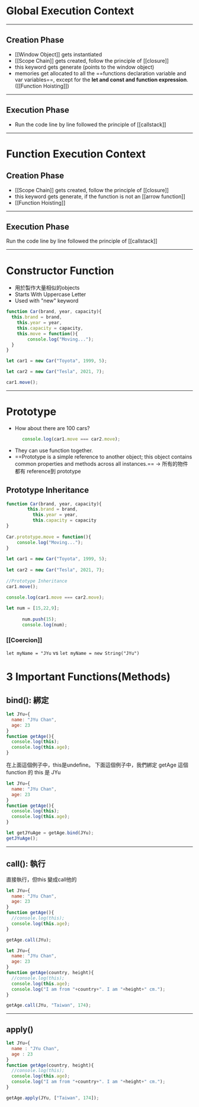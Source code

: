 # Global Execution Context
---
## Creation Phase
- [[Window Object]] gets instantiated
- [[Scope Chain]] gets created, follow the principle of [[closure]]
- this keyword gets generate (points to the window object)
- memories get allocated to all the ==functions declaration variable and var variables==, except for the **let and const and function expression**. ([[Function Hoisting]])

---
## Execution Phase
- Run the code line by line followed the principle of [[callstack]]

---
# Function Execution Context
## Creation Phase
- [[Scope Chain]] gets created, follow the principle of [[closure]]
- this keyword gets generate, if the function is not an [[arrow function]]
- [[Function Hoisting]]
---
## Execution Phase
Run the code line by line followed the principle of [[callstack]]

---
# Constructor Function
- 用於製作大量相似的objects
- Starts With Uppercase Letter
- Used with "new" keyword
```js
function Car(brand, year, capacity){
  this.brand = brand,
    this.year = year,
    this.capacity = capacity,
    this.move = function(){
    	console.log("Moving...");
  }
}

let car1 = new Car("Toyota", 1999, 5);

let car2 = new Car("Tesla", 2021, 7);

car1.move();
```
---
# Prototype
- How about there are 100 cars?
```Javascript
	  console.log(car1.move === car2.move);
```
- They can use function together.
- ==Prototype is a simple reference to another object; this object contains common properties and methods across all instances.== ->  所有的物件都有 reference到 prototype
## Prototype Inheritance
```js
function Car(brand, year, capacity){
	    this.brand = brand,
	      this.year = year,
	      this.capacity = capacity
}
	  
Car.prototype.move = function(){
    console.log("Moving...");
}
	  
let car1 = new Car("Toyota", 1999, 5);
	  
let car2 = new Car("Tesla", 2021, 7);
	  
//Prototype Inheritance
car1.move();
	  
console.log(car1.move === car2.move);
```
```js
let num = [15,22,9];
	  
	  num.push(15);
	  console.log(num);
```
### [[Coercion]]
``let myName = "JYu`` vs ``let myName = new String("JYu")``

# 3 Important Functions(Methods)
## bind(): 綁定
```js
let JYu={
  name: "JYu Chan",
  age: 23
}
function getAge(){
  console.log(this);
  console.log(this.age);
}
```
在上面這個例子中，this是undefine。
下面這個例子中，我們綁定 getAge 這個 function 的 this 是 JYu
```js
let JYu={
  name: "JYu Chan",
  age: 23
}
function getAge(){
  console.log(this);
  console.log(this.age);
}

let getJYuAge = getAge.bind(JYu);
getJYuAge();
```
---
## call(): 執行
直接執行，但this 變成call他的
```js
let JYu={
  name: "JYu Chan",
  age: 23
}
function getAge(){
  //console.log(this);
  console.log(this.age);
}

getAge.call(JYu);
```

```js
let JYu={
  name: "JYu Chan",
  age: 23
}
function getAge(country, height){
  //console.log(this);
  console.log(this.age);
  console.log("I am from "+country+". I am "+height+" cm.");
}

getAge.call(JYu, "Taiwan", 174);
```
---
## apply()
```js
let JYu={
  name : "JYu Chan",
  age : 23
}
function getAge(country, height){
  //console.log(this);
  console.log(this.age);
  console.log("I am from "+country+". I am "+height+" cm.");
}

getAge.apply(JYu, ["Taiwan", 174]);
```
